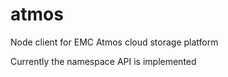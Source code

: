 atmos
=====

Node client for EMC Atmos cloud storage platform

Currently the namespace API is implemented
